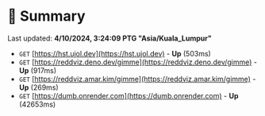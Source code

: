 # 📖 Summary
Last updated: **4/10/2024, 3:24:09 PTG "Asia/Kuala_Lumpur"**

- `GET` [https://hst.ujol.dev](https://hst.ujol.dev) - **Up** (503ms)
- `GET` [https://reddviz.deno.dev/gimme](https://reddviz.deno.dev/gimme) - **Up** (917ms)
- `GET` [https://reddviz.amar.kim/gimme](https://reddviz.amar.kim/gimme) - **Up** (269ms)
- `GET` [https://dumb.onrender.com](https://dumb.onrender.com) - **Up** (42653ms)

